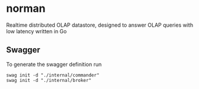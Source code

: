 # norman

Realtime distributed OLAP datastore, designed to answer OLAP queries with low latency written in Go

## Swagger

To generate the swagger definition run

```
swag init -d "./internal/commander"
swag init -d "./internal/broker"
```
